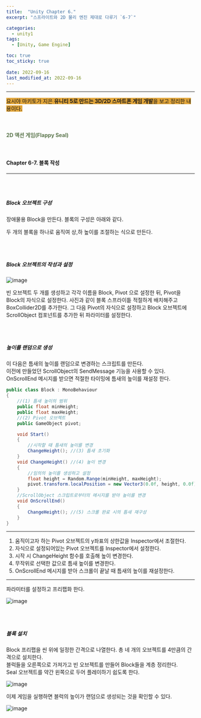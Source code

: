 ```yaml
---
title:  "Unity Chapter 6."
excerpt: "스프라이트와 2D 물리 엔진 제대로 다루기 `6-7`"

categories:
  - unity1
tags:
  - [Unity, Game Engine]

toc: true
toc_sticky: true
 
date: 2022-09-16
last_modified_at: 2022-09-16
---
```

---
<span style="background-color:#E2A63B">요시야 마키토가 지은 **유니티 5로 만드는 3D/2D 스마트폰 게임 개발**을 보고 정리한 내용이다.</span>  
<br>
<br>
<br> 
**<span style="color:#5E784F">2D 액션 게임(Flappy Seal)</span>**  
<br>
<br>

#### Chapter 6-7. 블록 작성
---
<br>
<br>

##### Block 오브젝트 구성

장애물용 Block을 만든다.  블록의 구성은 아래와 같다.

두 개의 블록을 하나로 움직여 상,하 높이를 조절하는 식으로 만든다.

<br>
<br>

##### Block 오브젝트의 작성과 설정  

![image](https://user-images.githubusercontent.com/106606698/190629647-a51f38a6-9d63-408c-8361-41cd8513cc69.png)

빈 오브젝트 두 개를 생성하고 각각 이름을 Block, Pivot 으로 설정한 뒤, Pivot을 Block의 자식으로 설정한다.
사진과 같이 블록 스프라이틑 적절하게 배치해주고 BoxCollider2D를 추가한다. 
그 다음 Pivot의 자식으로 설정하고 Block 오브젝트에 ScrollObject 컴포넌트를 추가한 뒤 파라미터를 설정한다.  

<br>
<br>

##### 높이를 랜덤으로 생성

이 다음은 틈새의 높이를 랜덤으로 변경하는 스크립트를 만든다.  
이전에 만들었던 ScrollObject의 SendMessage 기능을 사용할 수 있다. OnScrollEnd 메시지를 받으면 적절한 타이밍에 틈새의 높이를 재설정 한다.  

```c#
public class Block : MonoBehaviour
{
    //(1) 틈새 높이의 범위
    public float minHeight;
    public float maxHeight;
    //(2) Pivot 오브젝트
    public GameObject pivot;

    void Start()
    {
        //시작할 때 틈새의 높이를 변경
        ChangeHeight(); //(3) 틈새 초기화
    }
    void ChangeHeight() //(4) 높이 변경
    {
        //임의의 높이를 생성하고 설정
        float height = Random.Range(minHeight, maxHeight);
        pivot.transform.localPosition = new Vector3(0.0f, height, 0.0f);
    }
    //ScrollObject 스크립트로부터의 메시지를 받아 높이를 변경
    void OnScrollEnd()
    {
        ChangeHeight(); //(5) 스크롤 완료 시의 틈새 재구성
    }
}
```  

---

1. 움직이고자 하는 Pivot 오브젝트의 y좌표의 상한값을 Inspector에서 조절한다.  
2. 자식으로 설정되어있는 Pivot 오브젝트를 Inspector에서 설정한다.  
3. 시작 시 ChangeHeight 함수를 호출해 높이 변경한다.  
4. 무작위로 선택한 값으로 틈새 높이를 변경한다.  
5. OnScrollEnd 메시지를 받아 스크롤이 끝날 때 틈새의 높이를 재설정한다.  

---

파라미터를 설정하고 프리팹화 한다.  

![image](https://user-images.githubusercontent.com/106606698/190632592-99e1beb7-12fe-4661-b516-2d5b82d77d97.png)

<br>
<br>

##### 블록 설치

Block 프리팹을 씬 위에 일정한 간격으로 나열한다. 총 네 개의 오브젝트를 4만큼의 간격으로 설치한다.  
블럭들을 오른쪽으로 가져가고 빈 오브젝트를 만들어 Block들을 계층 정리한다.  
Seal 오브젝트를 약간 왼쪽으로 두어 플레이하기 쉽도록 한다.  

![image](https://user-images.githubusercontent.com/106606698/190633360-9da4bc18-06a9-44b7-a05c-529e7c22aacd.png)

이제 게임을 실행하면 블럭의 높이가 랜덤으로 생성되는 것을 확인할 수 있다.  

![image](https://user-images.githubusercontent.com/106606698/190633524-7c8efb31-0d0d-413b-bdc1-91563472ebd5.png)